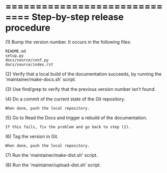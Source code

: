 ==============================
Step-by-step release procedure
==============================

(1) Bump the version number. It occurs in the following files:

    README.md
    setup.py
    docs/source/conf.py
    docs/source/index.rst

(2) Verify that a local build of the documentation succeeds, by running the 'maintainer/make-docs.sh' script.

(3) Use find/grep to verify that the previous version number isn't found.

(4) Do a commit of the current state of the Git repository.

    When done, push the local repository.

(5) Go to Read the Docs and trigger a rebuild of the documentation.

    If this fails, fix the problem and go back to step (2).

(6) Tag the version in Git.

    When done, push the local repository.

(7) Run the 'maintainer/make-dist.sh' script.

(8) Run the 'maintainer/upload-dist.sh' script.
